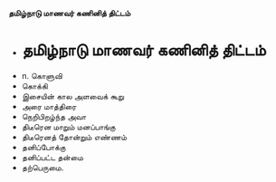 **தமிழ்நாடு மாணவர் கணினித் திட்டம்**
- # தமிழ்நாடு மாணவர் கணினித் திட்டம்
- n. கொளுவி
- கொக்கி
- இசையின் கால அளவைக் கூறு
- அரை மாத்திரை
- நெறிபிறழ்ந்த அவா
- திடீரென மாறும் மனப்பாங்கு
- திடீரெனத் தோன்றும் எண்ணம்
- தனிப்போக்கு
- தனிப்பட்ட தன்மை
- தற்பெருமை.

